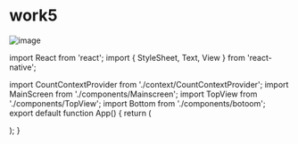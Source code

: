 # work5






![image](https://user-images.githubusercontent.com/98081951/157214962-5ce1eb8e-fd0f-47ac-9ff0-1c438150e7fb.png)



import React from 'react'; import { StyleSheet, Text, View } from 'react-native';

import CountContextProvider from './context/CountContextProvider'; import MainScreen from './components/Mainscreen'; import TopView from './components/TopView'; import Bottom from './components/botoom'; export default function App() { return (

); }
